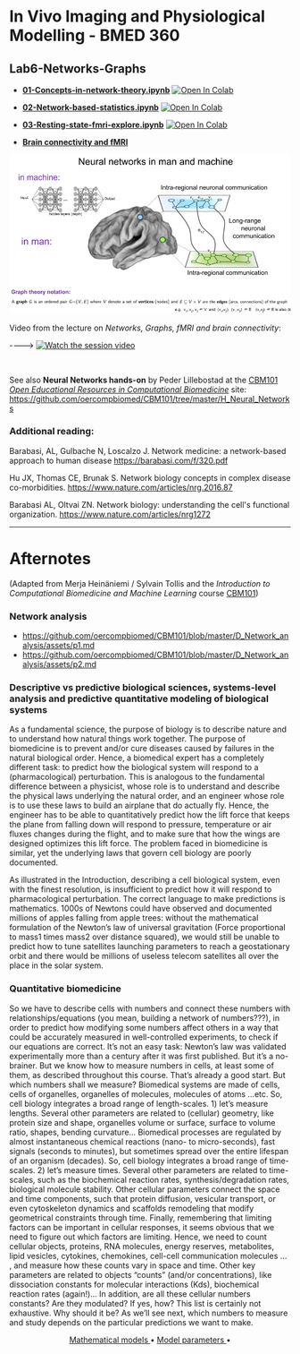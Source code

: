 # In Vivo Imaging and Physiological Modelling - BMED 360 

## Lab6-Networks-Graphs


- [**01-Concepts-in-network-theory.ipynb**](https://nbviewer.jupyter.org/github/computational-medicine/BMED360-2021/blob/main/Lab6-Networks-Graphs/01-Concepts-in-network-theory.ipynb) <a href="https://colab.research.google.com/github/computational-medicine/BMED360-2021/blob/main/Lab6-Networks-Graphs/01-Concepts-in-network-theory.ipynb"> <img src="https://colab.research.google.com/assets/colab-badge.svg" alt="Open In Colab"/></a>


- [**02-Network-based-statistics.ipynb**](https://nbviewer.jupyter.org/github/computational-medicine/BMED360-2021/blob/main/Lab6-Networks-Graphs/02-Network-based-statistics.ipynb) <a href="https://colab.research.google.com/github/computational-medicine/BMED360-2021/blob/main/Lab6-Networks-Graphs/02-Network-based-statistics.ipynb"> <img src="https://colab.research.google.com/assets/colab-badge.svg" alt="Open In Colab"/></a>


- [**03-Resting-state-fmri-explore.ipynb**](https://nbviewer.jupyter.org/github/computational-medicine/BMED360-2021/blob/main/Lab6-Networks-Graphs/03-resting-state-fmri-explore.ipynb) <a href="https://colab.research.google.com/github/computational-medicine/BMED360-2021/blob/main/Lab6-Networks-Graphs/03-Resting-state-fmri-explore.ipynb"> <img src="https://colab.research.google.com/assets/colab-badge.svg" alt="Open In Colab"/></a>


- [**Brain connectivity and fMRI**](Connectivity-fMRI.md)



![networks](./assets/BMED_360_Lec7_brain_connectivity_networks_man_machine.png)

<!--
[<img src="https://img.youtube.com/vi/rAbNbpcUNdY/maxresdefault.jpg" width="50%">](https://youtu.be/rAbNbpcUNdY)

<iframe width="560" height="315" src="https://www.youtube.com/embed/rAbNbpcUNdY" 
frameborder="0" allow="accelerometer; autoplay; encrypted-media; gyroscope; picture-in-picture" allowfullscreen>
</iframe>

<div align="center">
[![Watch the session video](https://img.youtube.com/vi/rAbNbpcUNdY/hqdefault.jpg)](https://youtu.be/rAbNbpcUNdY)
 </div> 
-->

Video from the lecture on _Networks, Graphs, fMRI and brain connectivity_:<br>

----> [![Watch the session video](https://img.youtube.com/vi/rAbNbpcUNdY/hqdefault.jpg)](https://youtu.be/rAbNbpcUNdY)

<br>


See also **Neural Networks hands-on** by Peder Lillebostad at the [CBM101](https://github.com/oercompbiomed/CBM101) [_Open Educational Resources in Computational Biomedicine_](https://ec.europa.eu/programmes/erasmus-plus/projects/eplus-project-details/#project/bc4e0bdb-aa64-4d5c-a7f2-26d68ec36647) site:  https://github.com/oercompbiomed/CBM101/tree/master/H_Neural_Networks


### Additional reading:

Barabasi, AL, Gulbache N, Loscalzo J. Network medicine: a network-based approach to human disease https://barabasi.com/f/320.pdf

Hu JX, Thomas CE, Brunak S. Network biology concepts in complex disease co-morbidities. https://www.nature.com/articles/nrg.2016.87

Barabasi AL, Oltvai ZN. Network biology: understanding the cell's functional organization. https://www.nature.com/articles/nrg1272


---------------------

# Afternotes 

(Adapted from Merja Heinäniemi / Sylvain Tollis  and the _Introduction to Computational Biomedicine and Machine Learning_ course [CBM101](https://github.com/oercompbiomed/CBM101))

### Network analysis

- https://github.com/oercompbiomed/CBM101/blob/master/D_Network_analysis/assets/p1.md
- https://github.com/oercompbiomed/CBM101/blob/master/D_Network_analysis/assets/p2.md


### Descriptive vs predictive biological sciences, systems-level analysis and predictive quantitative modeling of biological systems

As a fundamental science, the purpose of biology is to describe nature and to understand how natural things work together. The purpose of biomedicine is to prevent and/or cure diseases caused by failures in the natural biological order. Hence, a biomedical expert has a completely different task: to predict how the biological system will respond to a (pharmacological) perturbation. This is analogous to the fundamental difference between a physicist, whose role is to understand and describe the physical laws underlying the natural order, and an engineer whose role is to use these laws to build an airplane that do actually fly. Hence, the engineer has to be able to quantitatively predict how the lift force that keeps the plane from falling down will respond to pressure, temperature or air fluxes changes during the flight, and to make sure that how the wings are designed optimizes this lift force. The problem faced in biomedicine is similar, yet the underlying laws that govern cell biology are poorly documented. 

As illustrated in the Introduction, describing a cell biological system, even with the finest resolution, is insufficient to predict how it will respond to pharmacological perturbation. The correct language to make predictions is mathematics. 1000s of Newtons could have observed and documented millions of apples falling from apple trees: without the mathematical formulation of the Newton’s law of universal gravitation (Force proportional to mass1 times mass2 over distance squared), we would still be unable to predict how to tune satellites launching parameters to reach a geostationary orbit and there would be millions of useless telecom satellites all over the place in the solar system. 


### Quantitative biomedicine
So we have to describe cells with numbers and connect these numbers with relationships/equations (you mean, building a network of numbers???), in order to predict how modifying some numbers affect others in a way that could be accurately measured in well-controlled experiments, to check if our equations are correct. It’s not an easy task: Newton’s law was validated experimentally more than a century after it was first published. But it’s a no-brainer. But we know how to measure numbers in cells, at least some of them, as described throughout this course. That’s already a good start. 
But which numbers shall we measure? Biomedical systems are made of cells, cells of organelles, organelles of molecules, molecules of atoms …etc. So, cell biology integrates a broad range of length-scales. 1) let’s measure lengths. Several other parameters are related to (cellular) geometry, like protein size and shape, organelles volume or surface, surface to volume ratio, shapes, bending curvature…  Biomedical processes are regulated by almost instantaneous chemical reactions (nano- to micro-seconds), fast signals (seconds to minutes), but sometimes spread over the entire lifespan of an organism (decades). So, cell biology integrates a broad range of time-scales. 2) let’s measure times. Several other parameters are related to time-scales, such as the biochemical reaction rates, synthesis/degradation rates, biological molecule stability. Other cellular parameters connect the space and time components, such that protein diffusion, vesicular transport, or even cytoskeleton dynamics and scaffolds remodeling that modify geometrical constraints through time. Finally, remembering that limiting factors can be important in cellular responses, it seems obvious that we need to figure out which factors are limiting. Hence, we need to count cellular objects, proteins, RNA molecules, energy reserves, metabolites, lipid vesicles, cytokines, chemokines, cell-cell communication molecules … , and measure how these counts vary in space and time. Other key parameters are related to objects “counts” (and/or concentrations), like dissociation constants for molecular interactions (Kds), biochemical reaction rates (again!)…  In addition, are all these cellular numbers constants? Are they modulated? If yes, how?  This list is certainly not exhaustive. Why should it be? As we’ll see next, which numbers to measure and study depends on the particular predictions we want to make. 




<p align="center">
  <a href="./assets/p1.md">   Mathematical models    </a> •
  <a href="./assets/p2.md">   Model parameters    </a> •
</p>
